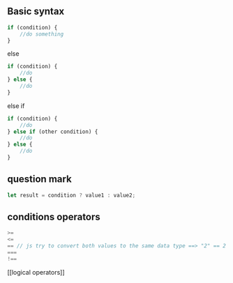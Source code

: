 ## Basic syntax

```javascript
if (condition) {
    //do something
}
```

else
```javascript
if (condition) {
    //do
} else {
    //do
}
```

else if
``` javascript
if (condition) {
	//do
} else if (other condition) {
	//do
} else {
	//do
}
```
## question mark

```js
let result = condition ? value1 : value2;
```

## conditions operators
``` javascript
>=
<=
== // js try to convert both values to the same data type ==> "2" == 2 is true
===
!==
```

[[logical operators]]